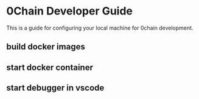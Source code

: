 # 0Chain Developer Guide
This is a guide for configuring your local machine for 0chain development.  


## build docker images


## start docker container


## start debugger in vscode


